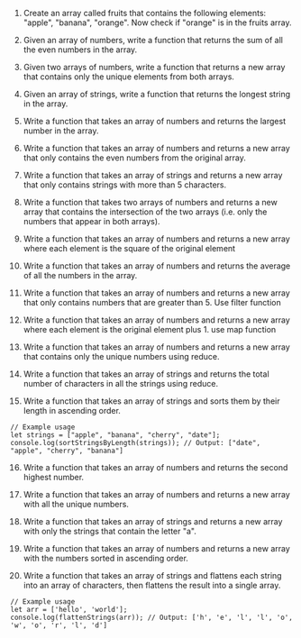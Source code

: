 1. Create an array called fruits that contains the following elements: "apple", "banana", "orange". Now check if "orange" is in the fruits array.

2. Given an array of numbers, write a function that returns the sum of all the even numbers in the array.

3. Given two arrays of numbers, write a function that returns a new array that contains only the unique elements from both arrays.

4. Given an array of strings, write a function that returns the longest string in the array.

5. Write a function that takes an array of numbers and returns the largest number in the array.

6. Write a function that takes an array of numbers and returns a new array that only contains the even numbers from the original array.

7. Write a function that takes an array of strings and returns a new array that only contains strings with more than 5 characters.

8. Write a function that takes two arrays of numbers and returns a new array that contains the intersection of the two arrays (i.e. only the numbers that appear in both arrays).

9. Write a function that takes an array of numbers and returns a new array where each element is the square of the original element

10. Write a function that takes an array of numbers and returns the average of all the numbers in the array.

11. Write a function that takes an array of numbers and returns a new array that only contains numbers that are greater than 5. Use filter function

12. Write a function that takes an array of numbers and returns a new array where each element is the original element plus 1. use map function

13. Write a function that takes an array of numbers and returns a new array that contains only the unique numbers using reduce.

14. Write a function that takes an array of strings and returns the total number of characters in all the strings using reduce.

15. Write a function that takes an array of strings and sorts them by their length in ascending order.

```
// Example usage
let strings = ["apple", "banana", "cherry", "date"];
console.log(sortStringsByLength(strings)); // Output: ["date", "apple", "cherry", "banana"]
```

16. Write a function that takes an array of numbers and returns the second highest number.

17. Write a function that takes an array of numbers and returns a new array with all the unique numbers.

18. Write a function that takes an array of strings and returns a new array with only the strings that contain the letter "a".

19. Write a function that takes an array of numbers and returns a new array with the numbers sorted in ascending order.

20. Write a function that takes an array of strings and flattens each string into an array of characters, then flattens the result into a single array.

```
// Example usage
let arr = ['hello', 'world'];
console.log(flattenStrings(arr)); // Output: ['h', 'e', 'l', 'l', 'o', 'w', 'o', 'r', 'l', 'd']
```
